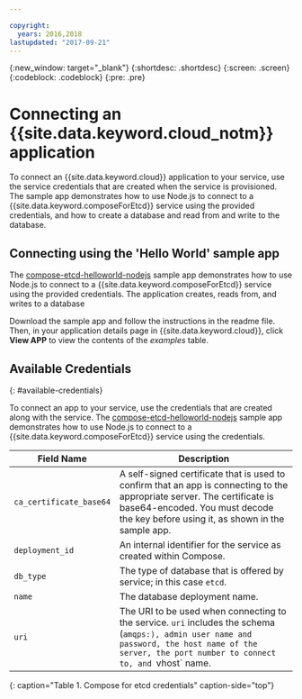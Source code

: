 ```yaml
---

copyright:
  years: 2016,2018
lastupdated: "2017-09-21"
---
```


{:new_window: target="_blank"}
{:shortdesc: .shortdesc}
{:screen: .screen}
{:codeblock: .codeblock}
{:pre: .pre}

# Connecting an {{site.data.keyword.cloud_notm}} application

To connect an {{site.data.keyword.cloud}} application to your service, use the service credentials that are created when the service is provisioned. The sample app demonstrates how to use Node.js to connect to a {{site.data.keyword.composeForEtcd}} service using the provided credentials, and how to create a database and read from and write to the database.

## Connecting using the 'Hello World' sample app

The [compose-etcd-helloworld-nodejs](https://github.com/IBM-Cloud/compose-etcd-helloworld-nodejs) sample app demonstrates how to use Node.js to connect to a {{site.data.keyword.composeForEtcd}} service using the provided credentials. The application creates, reads from, and writes to a database

Download the sample app and follow the instructions in the readme file. Then, in your application details page in {{site.data.keyword.cloud}}, click **View APP** to view the contents of the *examples* table.

## Available Credentials
{: #available-credentials}

To connect an app to your service, use the credentials that are created along with the service. The [compose-etcd-helloworld-nodejs](https://github.com/IBM-Cloud/compose-etcd-helloworld-nodejs) sample app demonstrates how to use Node.js to connect to a {{site.data.keyword.composeForEtcd}} service using the credentials.

|Field Name|Description|
|----------|-----------|
|`ca_certificate_base64`|A self-signed certificate that is used to confirm that an app is connecting to the appropriate server. The certificate is base64-encoded. You must decode the key before using it, as shown in the sample app.|
|`deployment_id`|An internal identifier for the service as created within Compose.|
|`db_type`|The type of database that is offered by service; in this case `etcd`.|
|`name`|The database deployment name.|
|`uri`|The URI to be used when connecting to the service. `uri` includes the schema (`amqps:), admin user name and password, the host name of the server, the port number to connect to, and `vhost` name.|
{: caption="Table 1. Compose for etcd credentials" caption-side="top"}
